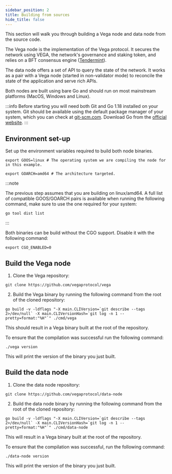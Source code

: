 ```yaml
---
sidebar_position: 2
title: Building from sources
hide_title: false
---
```


This section will walk you through building a Vega node and data node from the source code.

The Vega node is the implementation of the Vega protocol. It secures the network using VEGA, the network's governance and staking token, and relies on a BFT consensus engine ([Tendermint](https://tendermint.com/)).

The data node offers a set of API to query the state of the network. It works as a pair with a Vega node (started in non-validator mode) to reconcile the state of the application and serve rich APIs.

Both nodes are built using bare Go and should run on most mainstream platforms (MacOS, Windows and Linux).

:::info
Before starting you will need both Git and Go 1.18 installed on your system. Git should be available using the default package manager of your system, which you can check at [git-scm.com](https://git-scm.com/). Download Go from the [official website](https://go.dev/dl/).
:::

## Environment set-up
Set up the environment variables required to build both node binaries.
```Shell
export GOOS=linux # The operating system we are compiling the node for in this example.
```
```Shell
export GOARCH=amd64 # The architecture targeted.
```
:::note

The previous step assumes that you are building on linux/amd64. A full list of compatible GOOS/GOARCH pairs is available when running the following command, make sure to use the one required for your system:
```
go tool dist list
```
:::

Both binaries can be build without the CGO support. Disable it with the following command:
```
export CGO_ENABLED=0
```

## Build the Vega node

1. Clone the Vega repository:
```Shell
git clone https://github.com/vegaprotocol/vega
```

2. Build the Vega binary by running the following command from the root of the cloned repository:
```
go build -v -ldflags "-X main.CLIVersion=`git describe --tags 2>/dev/null` -X main.CLIVersionHash=`git log -n 1 --pretty=format:"%H"`" ./cmd/vega
```

This should result in a Vega binary built at the root of the repository. 

To ensure that the compilation was successful run the following command:
```
./vega version
```
This will print the version of the binary you just built.


## Build the data node

1. Clone the data node repository:
```Shell
git clone https://github.com/vegaprotocol/data-node
```

2. Build the data node binary by running the following command from the root of the cloned repository:
```
go build -v -ldflags "-X main.CLIVersion=`git describe --tags 2>/dev/null` -X main.CLIVersionHash=`git log -n 1 --pretty=format:"%H"`" ./cmd/data-node
```

This will result in a Vega binary built at the root of the repository. 

To ensure that the compilation was successful, run the following command:
```
./data-node version
```
This will print the version of the binary you just built.

